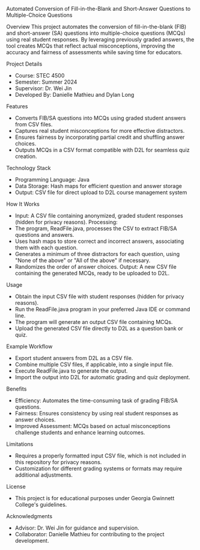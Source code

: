 Automated Conversion of Fill-in-the-Blank and Short-Answer Questions to Multiple-Choice Questions

Overview
This project automates the conversion of fill-in-the-blank (FIB) and short-answer (SA) questions into multiple-choice questions (MCQs) using real student responses.
By leveraging previously graded answers, the tool creates MCQs that reflect actual misconceptions, improving the accuracy and fairness of assessments while saving time for educators.

Project Details
  - Course: STEC 4500
  - Semester: Summer 2024
  - Supervisor: Dr. Wei Jin
  - Developed By: Danielle Mathieu and Dylan Long
    
Features
  - Converts FIB/SA questions into MCQs using graded student answers from CSV files.
  - Captures real student misconceptions for more effective distractors.
  - Ensures fairness by incorporating partial credit and shuffling answer choices.
  - Outputs MCQs in a CSV format compatible with D2L for seamless quiz creation.
    
Technology Stack
  - Programming Language: Java
  - Data Storage: Hash maps for efficient question and answer storage
  - Output: CSV file for direct upload to D2L course management system

How It Works
  - Input: A CSV file containing anonymized, graded student responses (hidden for privacy reasons).
Processing:
  - The program, ReadFile.java, processes the CSV to extract FIB/SA questions and answers.
  - Uses hash maps to store correct and incorrect answers, associating them with each question.
  - Generates a minimum of three distractors for each question, using "None of the above" or "All of the above" if necessary.
  - Randomizes the order of answer choices.
Output: A new CSV file containing the generated MCQs, ready to be uploaded to D2L.

Usage
  - Obtain the input CSV file with student responses (hidden for privacy reasons).
  - Run the ReadFile.java program in your preferred Java IDE or command line.
  - The program will generate an output CSV file containing MCQs.
  - Upload the generated CSV file directly to D2L as a question bank or quiz.
    
Example Workflow
  - Export student answers from D2L as a CSV file.
  - Combine multiple CSV files, if applicable, into a single input file.
  - Execute ReadFile.java to generate the output.
  - Import the output into D2L for automatic grading and quiz deployment.
    
Benefits
  - Efficiency: Automates the time-consuming task of grading FIB/SA questions.
  - Fairness: Ensures consistency by using real student responses as answer choices.
  - Improved Assessment: MCQs based on actual misconceptions challenge students and enhance learning outcomes.
    
Limitations
  - Requires a properly formatted input CSV file, which is not included in this repository for privacy reasons.
  - Customization for different grading systems or formats may require additional adjustments.
    
License
  - This project is for educational purposes under Georgia Gwinnett College's guidelines.

Acknowledgments
  - Advisor: Dr. Wei Jin for guidance and supervision.
  - Collaborator: Danielle Mathieu for contributing to the project development.
